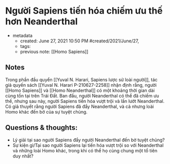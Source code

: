 # Người Sapiens tiến hóa chiếm ưu thế hơn Neanderthal

- metadata
	- created: June 27, 2021 10:50 PM #created/2021/June/27,
	- tags:
	- previous note: [[Homo Sapiens]]

## Notes
Trong phần đầu quyển [[Yuval N. Harari, Sapiens lược sử loài người]], tác giả quyến sách [[Yuval N. Harari P-210627-2258]] nhận định rằng, người [[Homo Sapiens]] và [[Homo Neanderthal]] có một khoảng thời gian dài cùng tồn tại trên Trái Đất. Ban đầu, người Neanderthal có thể đã chiếm ưu thế, nhưng sau này, người Sapiens tiến hóa vượt trội và lấn lướt Neanderthal. Có giả thuyết rằng người Sapiens đã đẩy Neanderthal, và cả nhưng loài Homo khác đến bờ của sự tuyệt chủng.

## Questions & thoughts:
- Lý giải tại sao người Sapiens đẩy người Neanderthal đến bờ tuyệt chủng?
- Sự kiện gì/Tại sao người Sapiens lại tiến hóa vượt trội so với Neanderthal và những loài Homo khác, trong khi có thể họ cùng chung một tổ tiên duy nhất?

